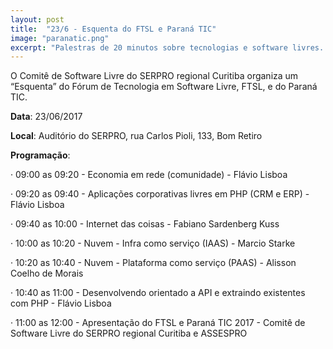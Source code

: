 ```yaml
---
layout: post
title:  "23/6 - Esquenta do FTSL e Paraná TIC"
image: "paranatic.png"
excerpt: "Palestras de 20 minutos sobre tecnologias e software livres. Clique em saiba mais para ver programação."
---
```

O Comitê de Software Livre do SERPRO regional Curitiba organiza um “Esquenta” do Fórum de Tecnologia em Software Livre, FTSL,  e do Paraná TIC.

**Data**: 23/06/2017

**Local**: Auditório do SERPRO, rua Carlos Pioli, 133, Bom Retiro

**Programação**:

·  09:00 as 09:20 - Economia em rede (comunidade) - Flávio Lisboa

·  09:20 as 09:40 - Aplicações corporativas livres em PHP (CRM e ERP) - Flávio Lisboa

·  09:40 as 10:00 - Internet das coisas - Fabiano Sardenberg Kuss

·  10:00 as 10:20 - Nuvem - Infra como serviço (IAAS) - Marcio Starke

·  10:20 as 10:40 - Nuvem - Plataforma como serviço (PAAS)  - Alisson Coelho de  Morais

·  10:40 as 11:00 - Desenvolvendo orientado a API e extraindo existentes com PHP - 	  	Flávio Lisboa

·  11:00  as 12:00 - Apresentação do FTSL e Paraná TIC 2017  - Comitê de Software Livre do SERPRO regional Curitiba e ASSESPRO

